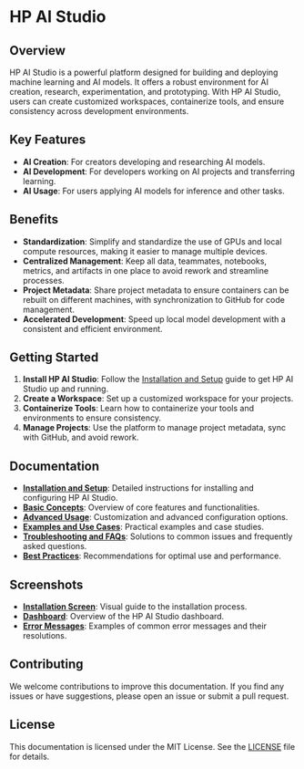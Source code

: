 # HP AI Studio

## Overview

HP AI Studio is a powerful platform designed for building and deploying machine learning and AI models. It offers a robust environment for AI creation, research, experimentation, and prototyping. With HP AI Studio, users can create customized workspaces, containerize tools, and ensure consistency across development environments.

## Key Features

- **AI Creation**: For creators developing and researching AI models.
- **AI Development**: For developers working on AI projects and transferring learning.
- **AI Usage**: For users applying AI models for inference and other tasks.

## Benefits

- **Standardization**: Simplify and standardize the use of GPUs and local compute resources, making it easier to manage multiple devices.
- **Centralized Management**: Keep all data, teammates, notebooks, metrics, and artifacts in one place to avoid rework and streamline processes.
- **Project Metadata**: Share project metadata to ensure containers can be rebuilt on different machines, with synchronization to GitHub for code management.
- **Accelerated Development**: Speed up local model development with a consistent and efficient environment.

## Getting Started

1. **Install HP AI Studio**: Follow the [Installation and Setup](installation.md) guide to get HP AI Studio up and running.
2. **Create a Workspace**: Set up a customized workspace for your projects.
3. **Containerize Tools**: Learn how to containerize your tools and environments to ensure consistency.
4. **Manage Projects**: Use the platform to manage project metadata, sync with GitHub, and avoid rework.

## Documentation

- **[Installation and Setup](installation.md)**: Detailed instructions for installing and configuring HP AI Studio.
- **[Basic Concepts](basic-concepts.md)**: Overview of core features and functionalities.
- **[Advanced Usage](advanced-usage.md)**: Customization and advanced configuration options.
- **[Examples and Use Cases](examples.md)**: Practical examples and case studies.
- **[Troubleshooting and FAQs](troubleshooting.md)**: Solutions to common issues and frequently asked questions.
- **[Best Practices](best-practices.md)**: Recommendations for optimal use and performance.

## Screenshots

- **[Installation Screen](images/installation-screen.png)**: Visual guide to the installation process.
- **[Dashboard](images/dashboard.png)**: Overview of the HP AI Studio dashboard.
- **[Error Messages](images/error-messages.png)**: Examples of common error messages and their resolutions.

## Contributing

We welcome contributions to improve this documentation. If you find any issues or have suggestions, please open an issue or submit a pull request.

## License

This documentation is licensed under the MIT License. See the [LICENSE](LICENSE) file for details.

